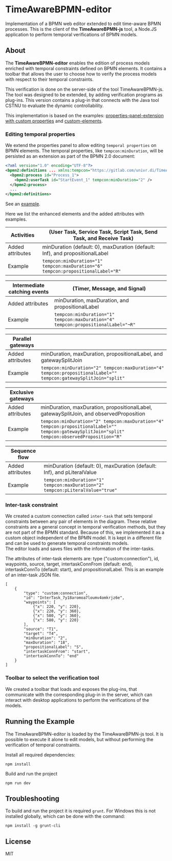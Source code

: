 # TimeAwareBPMN-editor

Implementation of a BPMN web editor extended to edit
time-aware BPMN processes. This is the client of the **TimeAwareBPMN-js** tool, a Node.JS application to perform temporal verifications of BPMN models.

## About

The **TimeAwareBPMN-editor** enables the edition of process models enriched with temporal constraints defined on BPMN elements. It contains a toolbar that allows the user to choose how to verify the process models with respect to their temporal constraints. 

This verification is done on the server-side of the tool TimeAwareBPMN-js. 
The tool was designed to be extended, by adding verification programs as plug-ins.
This version contains a plug-in that connects with the Java tool CSTNU to evaluate the dynamic controllability. 

This implementation is based on the examples: [properties-panel-extension with custom properties](https://github.com/bpmn-io/bpmn-js-examples/tree/master/properties-panel-extension) and [custom-elements](https://github.com/bpmn-io/bpmn-js-examples/tree/master/custom-elements).

### Editing temporal properties 

We extend the properties panel to allow editing `temporal properties` on BPMN elements. 
The temporal properties, like `tempcon:minDuration`, will be persisted as an extension as part of the BPMN 2.0 document:

```xml
<?xml version="1.0" encoding="UTF-8"?>
<bpmn2:definitions ... xmlns:tempcon="https://gitlab.com/univr.di/TimeAwareBPMN" id="sample-diagram">
  <bpmn2:process id="Process_1">
    <bpmn2:userTask id="StartEvent_1" tempcon:minDuration="2" />
  </bpmn2:process>
  ...
</bpmn2:definitions>
```

See an [example](examples/diagram.bpmn).


Here we list the enhanced elements and the added attributes with examples. 

|**Activities**| (User Task, Service Task, Script Task, Send Task, and Receive Task)|
|---|---|
Added attributes | minDuration (default: 0), maxDuration (default: Inf), and propositionalLabel
Example | `tempcon:minDuration="1" tempcon:maxDuration="6" tempcon:propositionalLabel="R"`|

|**Intermediate catching events**| (Timer, Message, and Signal)|
|---|---|
Added attributes | minDuration, maxDuration, and propositionalLabel
Example | `tempcon:minDuration="1" tempcon:maxDuration="4" tempcon:propositionalLabel="¬R"`|

|**Parallel gateways**| |
|---|---|
Added attributes | minDuration, maxDuration, propositionalLabel, and gatewaySplitJoin
| Example | `tempcon:minDuration="2" tempcon:maxDuration="4" tempcon:propositionalLabel="" tempcon:gatewaySplitJoin="split" ` |

|**Exclusive gateways**| |
|---|---|
Added attributes | minDuration, maxDuration, propositionalLabel, gatewaySplitJoin, and observedProposition|
| Example | `tempcon:minDuration="2" tempcon:maxDuration="4" tempcon:propositionalLabel="" tempcon:gatewaySplitJoin="split" tempcon:observedProposition="R" ` |

|**Sequence flow**| |
|---|---|
Added attributes | minDuration (default: 0), maxDuration (default: Inf), and pLiteralValue
| Example | `tempcon:minDuration="1" tempcon:maxDuration="2" tempcon:pLiteralValue="true"` |

### Inter-task constraint

We created a custom connection called `inter-task` that sets temporal constraints between any pair of elements in the diagram. These relative constraints are a general concept in temporal verification methods, but they are not part of the BPMN standard. Because of this, we implemented it as a custom object independent of the BPMN model. It is kept in a different file and can be used to generate temporal constraints models.  
The editor loads and saves files with the information of the inter-tasks. 

The attributes of inter-task elements are: type ("custom:connection"), id, waypoints, source, target, intertaskConnFrom (default: end), intertaskConnTo (default: start), and propositionalLabel. 
This is an example of an inter-task JSON file. 

```
[
	{
		"type": "custom:connection",
		"id": "InterTask_7y18aromoa7loumv4omkrjz6e",
		"waypoints": [
			{"x": 220, "y": 220},
			{"x": 220, "y": 360},
			{"x": 580, "y": 360},
			{"x": 580, "y": 220}
		],
		"source": "T1",
		"target": "T4",
		"minDuration": "2",
		"maxDuration": "18",
		"propositionalLabel": "S",
		"intertaskConnFrom": "start",
		"intertaskConnTo": "end"
	}
]
```

### Toolbar to select the verification tool

We created a toolbar that loads and exposes the plug-ins, that communicate with the corresponding plug-in in the server, which can interact with desktop applications to perform the verifications of the models. 

## Running the Example

The TimeAwareBPMN-editor is loaded by the TimeAwareBPMN-js tool. It is possible to execute it alone to edit models, but without performing the verification of temporal constraints. 

Install all required dependencies:

```
npm install
```

Build and run the project

```
npm run dev
```

## Troubleshooting

To build and run the project it is required `grunt`. For Windows this is not installed globally, which can be done with the command: 
```
npm install -g grunt-cli
```

## License

MIT
